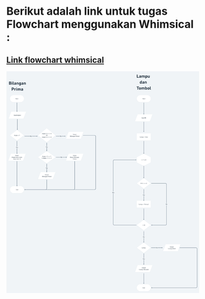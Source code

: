 # Berikut adalah link untuk tugas Flowchart menggunakan Whimsical :

## [Link flowchart whimsical](https://whimsical.com/Lcj695AZYmsAMVr7jA7yfW)

![image](../screenshoots/flowhchart.png)
